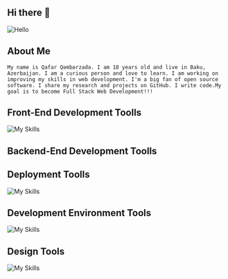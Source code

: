 ## Hi there 👋
![Hello](https://media.giphy.com/media/v1.Y2lkPTc5MGI3NjExeWJ3eG9hZWtrMW5tMmlwYXQ4MHVicnY3bzZvajBndGVuMXlvZW5oNiZlcD12MV9pbnRlcm5hbF9naWZfYnlfaWQmY3Q9Zw/3oEduIYMGPOYxkcKeA/giphy.gif)


<!-- about me -->
## About Me 
```My name is Qafar Qəmbərzadə. I am 18 years old and live in Baku, Azerbaijan. I am a curious person and love to learn. I am working on improving my skills in web development. I'm a big fan of open source software. I share my research and projects on GitHub. I write code.My goal is to become Full Stack Web Development!!!``` 

<!-- skills -->

<!-- Front-End Development Toolls -->

## Front-End Development Toolls
![My Skills](https://skillicons.dev/icons?i=html,css,sass)

<!--  Backend-End Development Toolls -->
## Backend-End Development Toolls

<!-- Deployment Toolls -->
## Deployment Toolls
 ![My Skills](https://skillicons.dev/icons?i=netlify,vercel)
 
<!-- Development Environment Tools -->
## Development Environment Tools
![My Skills](https://skillicons.dev/icons?i=vscode,git,gitlab,github)

<!-- Design Tools -->
## Design Tools
![My Skills](https://skillicons.dev/icons?i=ps,figma)




